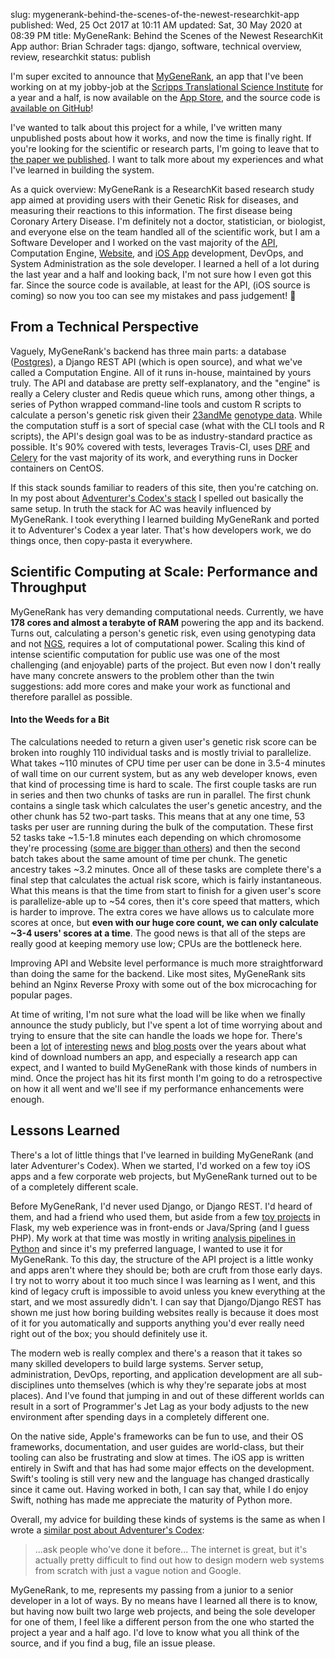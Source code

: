 slug: mygenerank-behind-the-scenes-of-the-newest-researchkit-app
published: Wed, 25 Oct 2017 at 10:11 AM
updated: Sat, 30 May 2020 at 08:39 PM
title: MyGeneRank: Behind the Scenes of the Newest ResearchKit App
author: Brian Schrader
tags: django, software, technical overview, review, researchkit
status: publish


I'm super excited to announce that [MyGeneRank][mgr], an app that I've been working on at my jobby-job at the [Scripps Translational Science Institute][stsi] for a year and a half, is now available on the [App Store][itunes], and the source code is [available on GitHub][api]!

I've wanted to talk about this project for a while, I've written many unpublished posts about how it works, and now the time is finally right. If you're looking for the scientific or research parts, I'm going to leave that to [the paper we published][paper]. I want to talk more about my experiences and what I've learned in building the system.

As a quick overview: MyGeneRank is a ResearchKit based research study app aimed at providing users with their Genetic Risk for diseases, and measuring their reactions to this information. The first disease being Coronary Artery Disease. I'm definitely not a doctor, statistician, or biologist, and everyone else on the team handled all of the scientific work, but I am a Software Developer and I worked on the vast majority of the [API][api], Computation Engine, [Website][mgr], and [iOS App][itunes] development, DevOps, and System Administration as the sole developer. I learned a hell of a lot during the last year and a half and looking back, I'm not sure how I even got this far. Since the source code is available, at least for the API, (iOS source is coming) so now you too can see my mistakes and pass judgement! 🎉


## From a Technical Perspective

Vaguely, MyGeneRank's backend has three main parts: a database ([Postgres][pgt]), a Django REST API (which is open source), and what we've called a Computation Engine. All of it runs in-house, maintained by yours truly. The API and database are pretty self-explanatory, and the "engine" is really a Celery cluster and Redis queue which runs, among other things, a series of Python wrapped command-line tools and custom R scripts to calculate a person's genetic risk given their [23andMe][23andMe] [genotype data][23andMe-api]. While the computation stuff is a sort of special case (what with the CLI tools and R scripts), the API's design goal was to be as industry-standard practice as possible. It's 90% covered with tests, leverages Travis-CI, uses [DRF][drf] and [Celery][cel] for the vast majority of its work, and everything runs in Docker containers on CentOS.

If this stack sounds familiar to readers of this site, then you're catching on. In my post about [Adventurer's Codex's stack][ac] I spelled out basically the same setup. In truth the stack for AC was heavily influenced by MyGeneRank. I took everything I learned building MyGeneRank and ported it to Adventurer's Codex a year later. That's how developers work, we do things once, then copy-pasta it everywhere.


## Scientific Computing at Scale: Performance and Throughput

MyGeneRank has very demanding computational needs. Currently, we have **178 cores and almost a terabyte of RAM** powering the app and its backend. Turns out, calculating a person's genetic risk, even using genotyping data and not [NGS][ngs], requires a lot of computational power. Scaling this kind of intense scientific computation for public use was one of the most challenging (and enjoyable) parts of the project. But even now I don't really have many concrete answers to the problem other than the twin suggestions: add more cores and make your work as functional and therefore parallel as possible.


#### Into the Weeds for a Bit

The calculations needed to return a given user's genetic risk score can be broken into roughly 110 individual tasks and is mostly trivial to parallelize. What takes ~110 minutes of CPU time per user can be done in 3.5-4 minutes of wall time on our current system, but as any web developer knows, even that kind of processing time is hard to scale. The first couple tasks are run in series and then two chunks of tasks are run in parallel. The first chunk contains a single task which calculates the user's genetic ancestry, and the other chunk has 52 two-part tasks. This means that at any one time, 53 tasks per user are running during the bulk of the computation. These first 52 tasks take ~1.5-1.8 minutes each depending on which chromosome they're processing ([some are bigger than others][smiths]) and then the second batch takes about the same amount of time per chunk. The genetic ancestry takes ~3.2 minutes. Once all of these tasks are complete there's a final step that calculates the actual risk score, which is fairly instantaneous. What this means is that the time from start to finish for a given user's score is parallelize-able up to ~54 cores, then it's core speed that matters, which is harder to improve. The extra cores we have allows us to calculate more scores at once, but **even with our huge core count, we can only calculate ~3-4 users' scores at a time**. The good news is that all of the steps are really good at keeping memory use low; CPUs are the bottleneck here.

Improving API and Website level performance is much more straightforward than doing the same for the backend. Like most sites, MyGeneRank sits behind an Nginx Reverse Proxy with some out of the box microcaching for popular pages.

At time of writing, I'm not sure what the load will be like when we finally announce the study publicly, but I've spent a lot of time worrying about and trying to ensure that the site can handle the loads we hope for. There's been a [lot][t-1] of [interesting][t-2] [news][t-4] and [blog posts][t-3] over the years about what kind of download numbers an app, and especially a research app can expect, and I wanted to build MyGeneRank with those kinds of numbers in mind. Once the project has hit its first month I'm going to do a retrospective on how it all went and we'll see if my performance enhancements were enough.


## Lessons Learned

There's a lot of little things that I've learned in building MyGeneRank (and later Adventurer's Codex). When we started, I'd worked on a few toy iOS apps and  a few corporate web projects, but MyGeneRank turned out to be of a completely different scale.

Before MyGeneRank, I'd never used Django, or Django REST. I'd heard of them, and had a friend who used them, but aside from a few [toy projects][coffee] in Flask, my web experience was in front-ends or Java/Spring (and I guess PHP). My work at that time was mostly in writing [analysis pipelines in Python][metapipe] and since it's my preferred language, I wanted to use it for MyGeneRank. To this day, the structure of the API project is a little wonky and apps aren't where they should be; both are cruft from those early days. I try not to worry about it too much since I was learning as I went, and this kind of legacy cruft is impossible to avoid unless you knew everything at the start, and we most assuredly didn't. I can say that Django/Django REST has shown me just how boring building websites really is because it does most of it for you automatically and supports anything you'd ever really need right out of the box; you should definitely use it.

The modern web is really complex and there's a reason that it takes so many skilled developers to build large systems. Server setup, administration, DevOps, reporting, and application development are all sub-disciplines unto themselves (which is why they're separate jobs at most places). And I've found that jumping in and out of these different worlds can result in a sort of Programmer's Jet Lag as your body adjusts to the new environment after spending days in a completely different one.

On the native side, Apple's frameworks can be fun to use, and their OS frameworks, documentation, and user guides are world-class, but their tooling can also be frustrating and slow at times. The iOS app is written entirely in Swift and that has had some major effects on the development. Swift's tooling is still very new and the language has changed drastically since it came out. Having worked in both, I can say that, while I do enjoy Swift, nothing has made me appreciate the maturity of Python more.

Overall, my advice for building these kinds of systems is the same as when I wrote a [similar post about Adventurer's Codex][ac-1]:

> ...ask people who've done it before... The internet is great, but it's actually pretty difficult to find out how to design modern web systems from scratch with just a vague notion and Google.

MyGeneRank, to me, represents my passing from a junior to a senior developer in a lot of ways. By no means have I learned all there is to know, but having now built two large web projects, and being the  sole developer for one of them, I feel like a different person from the one who started the project a year and a half ago. I'd love to know what you all think of the source, and if you find a bug, file an issue please.


[mgr]: https://mygenerank.scripps.edu
[api]: https://github.com/TorkamaniLab/mygenerank-api
[stsi]: https://www.stsiweb.org
[paper]: http://www.biorxiv.org/content/early/2017/01/19/101519
[pgt]: https://twitter.com/tonymillion/status/417213069572714496
[drf]: http://www.django-rest-framework.org
[ac]: /archive/adventurers-codex-the-stack/
[cel]: http://docs.celeryproject.org/en/latest/index.html
[ac-1]: /archive/adventurers-codex-behind-the-curtain/
[coffee]: https://github.com/HyperTextCoffeePot/HyperTextCoffeePot
[metapipe]: https://github.com/TorkamaniLab/metapipe#metapipe
[ngs]: https://www.illumina.com/science/technology/next-generation-sequencing.html
[t-1]: https://www.macworld.com/article/2895941/stanfords-researchkit-app-gained-more-users-in-24-hours-than-most-medical-studies-find-in-a-year.html
[t-2]: https://www.fastcompany.com/3058125/in-its-first-year-has-apples-researchkit-revolutionized-medical-research
[t-3]: https://stories.appbot.co/how-i-got-2-3m-app-downloads-without-spending-a-cent-on-marketing-f4823b6bc779
[t-4]: http://parkinsonsnewstoday.com/2016/03/28/parkinsons-mpower-app-celebrates-milestone-12000-registered-users-upgrade-apple-product-launch/
[smiths]: https://www.youtube.com/watch?v=C906lbkcYug
[23andMe]: https://www.23andme.com
[23andMe-api]: https://api.23andme.com/docs/reference/
[itunes]: TODO
